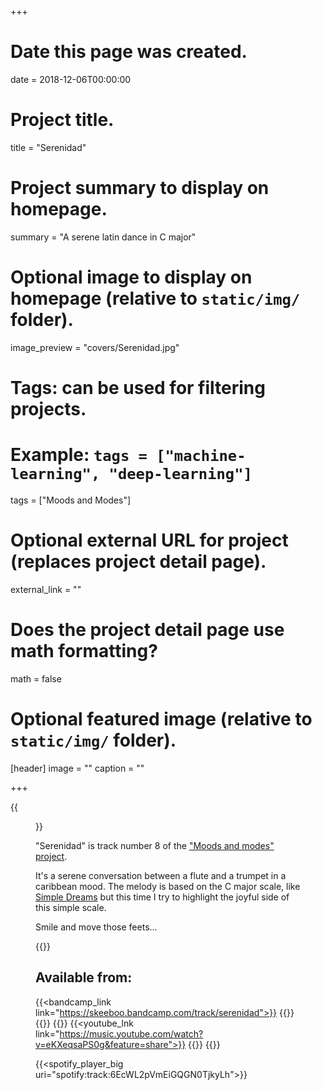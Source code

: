 +++
# Date this page was created.
date = 2018-12-06T00:00:00

# Project title.
title = "Serenidad"

# Project summary to display on homepage.
summary = "A serene latin dance in C major"

# Optional image to display on homepage (relative to `static/img/` folder).
image_preview = "covers/Serenidad.jpg"

# Tags: can be used for filtering projects.
# Example: `tags = ["machine-learning", "deep-learning"]`
tags = ["Moods and Modes"]

# Optional external URL for project (replaces project detail page).
external_link = ""

# Does the project detail page use math formatting?
math = false

# Optional featured image (relative to `static/img/` folder).
[header]
image = ""
caption = ""

+++

{{<figure src="/img/covers/Serenidad.jpg" width="320" link="https://distrokid.com/hyperfollow/skeeboo/fKNj" target="_blank">}}

"Serenidad" is track number 8 of the ["Moods and modes" project](/post/moods_and_modes).

It's a serene conversation between a flute and a trumpet in a caribbean mood.
The melody is based on the C major scale, like [Simple Dreams](/music/simple_dreams) but this time I try to highlight the joyful side of this simple scale.

Smile and move those feets...

{{<bandcamp title="Serenidad" track="35792932" link="https://skeeboo.bandcamp.com/track/serenidad">}}

## Available from:

{{<bandcamp_link link="https://skeeboo.bandcamp.com/track/serenidad">}}
{{<itunes link="https://itunes.apple.com/us/album/serenidad-single/1445959067">}}
{{<amazon link="http://www.amazon.com/gp/product/B07L5XPHL1">}}
{{<spotify link="https://open.spotify.com/track/6EcWL2pVmEiGQGN0TjkyLh">}}
{{<youtube_lnk link="https://music.youtube.com/watch?v=eKXeqsaPS0g&feature=share">}}
{{<deezer link="https://www.deezer.com/album/81252502">}}
{{<napster link="https://us.napster.com/artist/skeeboo/album/serenidad">}}

{{<spotify_player_big uri="spotify:track:6EcWL2pVmEiGQGN0TjkyLh">}}
